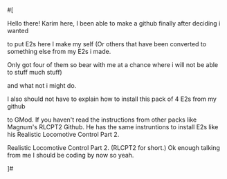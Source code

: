 #[ 

Hello there! Karim here, I been able to make a github finally after deciding i wanted 

to put E2s here I make my self (Or others that have been converted to something else from my E2s i made. 

Only got four of them so bear with me at a chance where i will not be able to stuff much stuff)

and what not i might do. 

I also should not have to explain how to install this pack of 4 E2s from my github 

to GMod. If you haven't read the instructions from other packs like Magnum's RLCPT2 Github. He has the same instruntions to install E2s like his Realistic Locomotive Control Part 2.

Realistic Locomotive Control Part 2. (RLCPT2 for short.) Ok enough talking from me I should be coding by now so yeah.

]#
